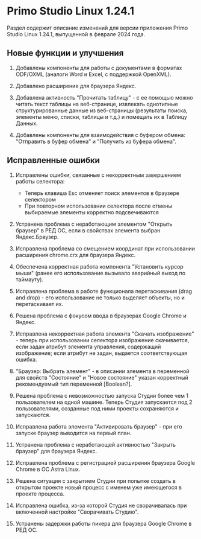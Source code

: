 # Primo Studio Linux 1.24.1

Раздел содержит описание изменений для версии приложения Primo Studio Linux 1.24.1, выпущенной в феврале 2024 года.

## Новые функции и улучшения

1. Добавлены компоненты для работы с документами в форматах ODF/OXML (аналоги Word и Excel, с поддержкой OpenXML).

2. Добавлено расширение для браузера Яндекс.

3. Добавлена активность "Прочитать таблицу" - с ее помощью можно читать текст таблицы на веб-странице, извлекать однотипные структурированные данные из веб-страницы (результаты поиска, элементы меню, списки, таблицы и т.д.) и помещать их в Таблицу Данных.

4. Добавлены компоненты для взаимодействия с буфером обмена: "Отправить в буфер обмена" и "Получить из буфера обмена".


## Исправленные ошибки 

1. Исправлены ошибки, связанные с некорректным завершением работы селектора:
   * Теперь клавиша Esc отменяет поиск элементов в браузере селектором
   * При повторном использовании селектора после отмены выбираемые элементы корректно подсвечиваются

2. Устранена проблема с неработающим элементом "Открыть браузер" в РЕД ОС, если в свойствах элемента выбран Яндекс.Браузер.

3. Исправлена проблема со смещением координат при использовании расширения chrome.crx для браузера Яндекс.

4. Обеспечена корректная работа компонента "Установить курсор мыши" (ранее его использование вызывало аварийный выход по таймауту).

5. Исправлена проблема в работе функционала перетаскивания (drag and drop) - его использование не только выделяет объекты, но и перетаскивает их.

6. Решена проблема с фокусом ввода в браузерах Google Chrome и Яндекс.

7. Исправлена некорректная работа элемента "Скачать изображение" - теперь при использовании селектора изображение скачивается, если задан атрибут элемента управления, содержащий изображение; если атрибут не задан, выдается соответствующая ошибка.

8. 	"Браузер: Выбрать элемент" - в описании элемента в переменной для свойств "Состояние" и "Новое состояние" указан корректный рекомендуемый тип переменной [Boolean?].

9. Решена проблема с невозможностью запуска Студии более чем 1 пользователем на одной машине. Теперь Студия запускается под 2 пользователями, созданные под ними проекты сохраняются и запускаются.

10. Исправлена работа элемента "Активировать браузер" - при его запуске браузер выводится на первый план.

11. Устранена проблема с неработающей активностью "Закрыть браузер" для браузера Яндекс.

12. Исправлена проблема с регистрацией расширения браузера Google Chrome в ОС Astra Linux.

13. Решена ситуация с закрытием Студии при попытке создать в открытом проекте новый процесс с именем уже имеющегося в проекте процесса.

14. Исправлена ошибка, из-за которой Студия не сворачивалась при включенной настройке "Сворачивать Студию".

15. Устранены задержки работы пикера для браузера Google Chrome в РЕД ОС.
 



